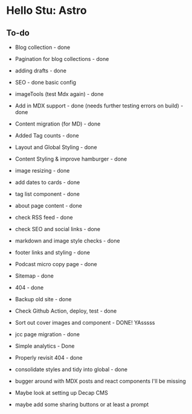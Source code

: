 # Hello Stu: Astro

## To-do

- Blog collection - done
- Pagination for blog collections - done
- adding drafts - done
- SEO - done basic config
- imageTools (test Mdx again) - done
- Add in MDX support - done (needs further testing errors on build) - done
- Content migration (for MD) - done
- Added Tag counts - done
- Layout and Global Styling - done
- Content Styling & improve hamburger - done
- image resizing - done
- add dates to cards - done
- tag list component - done
- about page content - done
- check RSS feed - done
- check SEO and social links - done
- markdown and image style checks - done
- footer links and styling - done
- Podcast micro copy page - done
- Sitemap - done
- 404 - done
- Backup old site - done
- Check Github Action, deploy, test - done
- Sort out cover images and component - DONE! YAsssss
- jcc page migration - done
- Simple analytics - Done
- Properly revisit 404 - done
- consolidate styles and tidy into global - done

- bugger around with MDX posts and react components I'll be missing
- Maybe look at setting up Decap CMS
- maybe add some sharing buttons or at least a prompt
